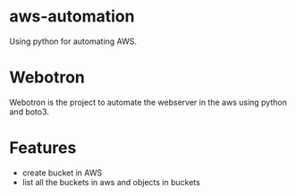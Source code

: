 # aws-automation

Using python for automating AWS.

# Webotron
Webotron is the project to automate the webserver in the aws using python and boto3.

# Features
- create bucket in AWS
- list all the buckets in aws  and objects in buckets
